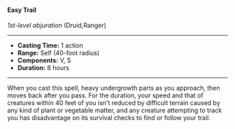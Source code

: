 #### Easy Trail
*1st-level abjuration* (Druid,Ranger)
___
- **Casting Time:** 1 action
- **Range:** Self (40-foot radius)
- **Components:** V, S
- **Duration:** 8 hours
---
When you cast this spell, heavy undergrowth parts as you approach, then moves back after you pass. For the duration, your speed and that of creatures within 40 feet of you isn't reduced by difficult terrain caused by any kind of plant or vegetable matter, and any creature attempting to track you has disadvantage on its survival checks to find or follow your trail.
